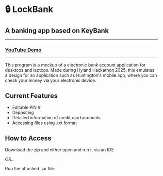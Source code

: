 # :lock: LockBank
## A banking app based on KeyBank
___
### [YouTube Demo](https://youtu.be/AH1bxL2L92s)
___
This program is a mockup of a electronic bank account application for desktops and laptops.
Made during Hyland Hackathon 2025, this emulates a design for an application such as Huntington's mobile app, where you can check your money via your electronic device.

## Current Features
  - Editable PIN #
  - Depositing
  - Detailed information of credit card accounts
  - Accessing files using .txt format

## How to Access
Download the zip and either open and run it via an IDE

*OR...*

Run the attached .jar file.
